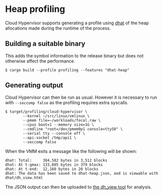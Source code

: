 # Heap profiling

Cloud Hypervisor supports generating a profile using
[dhat](https://docs.rs/dhat/latest/dhat/) of the heap allocations made during
the runtime of the process.

## Building a suitable binary

This adds the symbol information to the release binary but does not otherwise
affect the performance.

```
$ cargo build --profile profiling --features "dhat-heap"
```

## Generating output

Cloud Hypervisor can then be run as usual. However it is necessary to run with `--seccomp false` as the profiling requires extra syscalls.

```
$ target/profiling/cloud-hypervisor \
        --kernel ~/src/linux/vmlinux \
        --pmem file=~/workloads/focal.raw \
        --cpus boot=1 --memory size=1G \
        --cmdline "root=/dev/pmem0p1 console=ttyS0" \
        --serial tty --console off \
        --api-socket /tmp/api1 \
        --seccomp false
```

When the VMM exits a message like the following will be shown:

```
dhat: Total:     384,582 bytes in 3,512 blocks
dhat: At t-gmax: 133,885 bytes in 379 blocks
dhat: At t-end:  12,160 bytes in 20 blocks
dhat: The data has been saved to dhat-heap.json, and is viewable with dhat/dh_view.html
```

The JSON output can then be uploaded to [the dh_view tool](https://nnethercote.github.io/dh_view/dh_view.html) for analysis.


